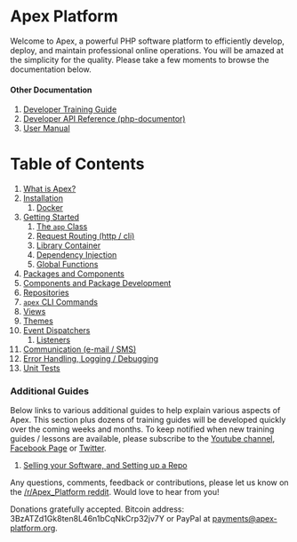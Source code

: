 
# Apex Platform

Welcome to Apex, a powerful PHP software platform to efficiently develop, deploy, and maintain professional
online operations.  You  will be amazed at the simplicity for the quality.  Please take a few moments to
browse the documentation below.


#### Other Documentation

1. [Developer Training Guide](training/index.md)
2. [Developer API Reference (php-documentor)](https://apex-platform.org/api/)
3. [User Manual](core/index.md)

# Table of Contents

1. [What is Apex?](about.md)
2. [Installation](install.md)
    1. [Docker](docker.md)
3. [Getting Started](getting_started.md)
    1. [The `app` Class](app.md)
    2. [Request Routing (http / cli)](routing.md)
    3. [Library Container](libc.md)
    4. [Dependency Injection](di.md)
    5. [Global Functions](global_functions.md)
4. [Packages and Components](packages.md)
5. [Components and Package Development](components.md)
6. [Repositories](repos.md)
7. [`apex` CLI Commands](cli.md)
8. [Views](views.md)
9. [Themes](themes.md)
10. [Event Dispatchers](event_dispatchers.md)
    1. [Listeners](event_listeners.md)
11. [Communication (e-mail / SMS)](communicate.md)
12. [Error Handling, Logging / Debugging](logging.md)
13. [Unit Tests](tests.md)


### Additional Guides

Below links to various additional guides to help explain various aspects of Apex.  This section plus dozens of training guides will be developed 
quickly over the coming weeks and months.  To keep notified when new training guides / lessons are available, please subscribe to the [Youtube channel](https://www.youtube.com/channel/UCif-Ix-hUt1OKqTkPilwmFA), [Facebook Page](https://www.facebook.com/ApexSoftwarePlatform) or 
[Twitter](https://twitter.com/ApexPlatform).

1. [Selling your Software, and Setting up a Repo](guides/sell_software.md)


Any questions, comments, feedback or contributions, please let us know on the [/r/Apex_Platform reddit](https://reddis.com/r/Apex_Platform).  Would 
love to hear from you!

Donations gratefully accepted.  Bitcoin address:  3BzATZd1Gk8ten8L46n1bCqNkCrp32jv7Y or PayPal at payments@apex-platform.org.



